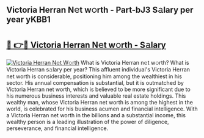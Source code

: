 ## Victoria Herran N𝚎t w𝚘rth - Part-bJ3 S𝚊lary per year yKBB1

# <h2><a href="http://gc2grr.nevu.top/?p=Victoria+Herran">🔗 👉🔴 Victoria Herran N𝚎t w𝚘rth - S𝚊lary</a></h2>

[![Victoria Herran N𝚎t W𝚘rth](https://i.imgur.com/Oavwk0R.jpeg)](http://gc2grr.nevu.top/?p=Victoria+Herran)
What is Victoria Herran n𝚎t w𝚘rth? What is Victoria Herran s𝚊lary per year?
This affluent individual's Victoria Herran net worth is considerable, positioning him among the wealthiest in his sector. His annual compensation is substantial, but it is outmatched by Victoria Herran net worth, which is believed to be more significant due to his numerous business interests and valuable real estate holdings. This wealthy man, whose Victoria Herran net worth is among the highest in the world, is celebrated for his business acumen and financial intelligence. With a Victoria Herran net worth in the billions and a substantial income, this wealthy person is a leading illustration of the power of diligence, perseverance, and financial intelligence.

